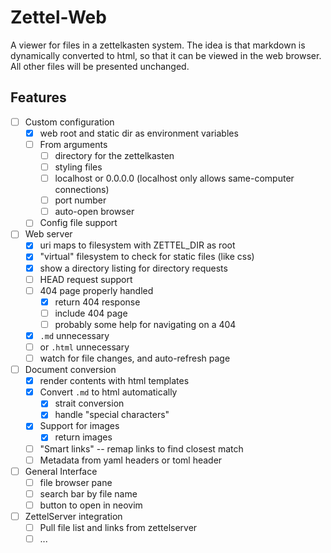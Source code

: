 # Zettel-Web

A viewer for files in a zettelkasten system. The idea is that markdown is
dynamically converted to html, so that it can be viewed in the web browser. All
other files will be presented unchanged.

## Features

- [ ] Custom configuration 
    - [x] web root and static dir as environment variables
    - [ ] From arguments
        - [ ] directory for the zettelkasten
        - [ ] styling files
        - [ ] localhost or 0.0.0.0 (localhost only allows same-computer connections)
        - [ ] port number
        - [ ] auto-open browser
    - [ ] Config file support
- [ ] Web server
    - [x] uri maps to filesystem with ZETTEL_DIR as root
    - [x] "virtual" filesystem to check for static files (like css)
    - [x] show a directory listing for directory requests
    - [ ] HEAD request support
    - [ ] 404 page properly handled
        - [x] return 404 response
        - [ ] include 404 page
        - [ ] probably some help for navigating on a 404
    - [x] `.md` unnecessary
    - [ ] or `.html` unnecessary
    - [ ] watch for file changes, and auto-refresh page
- [ ] Document conversion
    - [x] render contents with html templates
    - [x] Convert `.md` to html automatically
        - [x] strait conversion
        - [x] handle "special characters"
    - [x] Support for images
        - [x] return images
    - [ ] "Smart links" -- remap links to find closest match
    - [ ] Metadata from yaml headers or toml header
- [ ] General Interface
    - [ ] file browser pane
    - [ ] search bar by file name
    - [ ] button to open in neovim
- [ ] ZettelServer integration
    - [ ] Pull file list and links from zettelserver
    - [ ] ...
